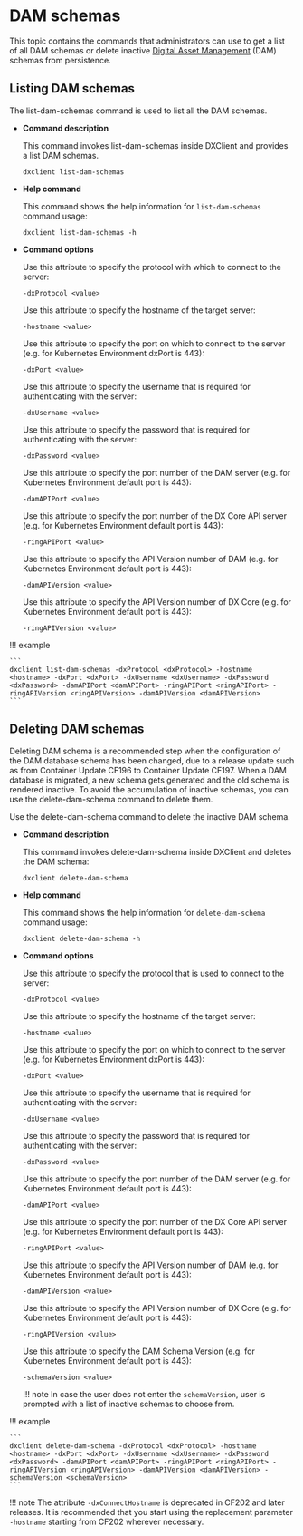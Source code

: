 # DAM schemas

This topic contains the commands that administrators can use to get a list of all DAM schemas or delete inactive [Digital Asset Management](../../../../../get_started/product_overview/asset_management.md) (DAM) schemas from persistence.

## Listing DAM schemas

The list-dam-schemas command is used to list all the DAM schemas.

-   **Command description**

    This command invokes list-dam-schemas inside DXClient and provides a list DAM schemas.

    ```
    dxclient list-dam-schemas
    ```

-   **Help command**

    This command shows the help information for `list-dam-schemas` command usage:

    ```
    dxclient list-dam-schemas -h
    ```

-   **Command options**

    Use this attribute to specify the protocol with which to connect to the server:

    ```
    -dxProtocol <value>
    ```

    Use this attribute to specify the hostname of the target server:

    ```
    -hostname <value>
    ```

    Use this attribute to specify the port on which to connect to the server (e.g. for Kubernetes Environment dxPort is 443):

    ```
    -dxPort <value>
    ```

    Use this attribute to specify the username that is required for authenticating with the server:

    ```
    -dxUsername <value> 
    ```

    Use this attribute to specify the password that is required for authenticating with the server:

    ```
    -dxPassword <value>
    ```

    Use this attribute to specify the port number of the DAM server (e.g. for Kubernetes Environment default port is 443):

    ```
    -damAPIPort <value>
    ```

    Use this attribute to specify the port number of the DX Core API server (e.g. for Kubernetes Environment default port is 443):

    ```
    -ringAPIPort <value>
    ```

    Use this attribute to specify the API Version number of DAM (e.g. for Kubernetes Environment default port is 443):

    ```
    -damAPIVersion <value>
    ```

    Use this attribute to specify the API Version number of DX Core (e.g. for Kubernetes Environment default port is 443):

    ```
    -ringAPIVersion <value>
    ```

!!! example

    ```
    dxclient list-dam-schemas -dxProtocol <dxProtocol> -hostname <hostname> -dxPort <dxPort> -dxUsername <dxUsername> -dxPassword <dxPassword> -damAPIPort <damAPIPort> -ringAPIPort <ringAPIPort> -ringAPIVersion <ringAPIVersion> -damAPIVersion <damAPIVersion>
    ```


## Deleting DAM schemas

Deleting DAM schema is a recommended step when the configuration of the DAM database schema has been changed, due to a release update such as from Container Update CF196 to Container Update CF197. When a DAM database is migrated, a new schema gets generated and the old schema is rendered inactive. To avoid the accumulation of inactive schemas, you can use the delete-dam-schema command to delete them.

Use the delete-dam-schema command to delete the inactive DAM schema.

-   **Command description**

    This command invokes delete-dam-schema inside DXClient and deletes the DAM schema:

    ```
    dxclient delete-dam-schema
    ```

-   **Help command**

    This command shows the help information for `delete-dam-schema` command usage:

    ```
    dxclient delete-dam-schema -h
    ```

-   **Command options**

    Use this attribute to specify the protocol that is used to connect to the server:

    ```
    -dxProtocol <value>
    ```

    Use this attribute to specify the hostname of the target server:

    ```
    -hostname <value>
    ```

    Use this attribute to specify the port on which to connect to the server (e.g. for Kubernetes Environment dxPort is 443):

    ```
    -dxPort <value>
    ```

    Use this attribute to specify the username that is required for authenticating with the server:

    ```
    -dxUsername <value> 
    ```

    Use this attribute to specify the password that is required for authenticating with the server:

    ```
    -dxPassword <value>
    ```

    Use this attribute to specify the port number of the DAM server (e.g. for Kubernetes Environment default port is 443):

    ```
    -damAPIPort <value>
    ```

    Use this attribute to specify the port number of the DX Core API server (e.g. for Kubernetes Environment default port is 443):

    ```
    -ringAPIPort <value>
    ```

    Use this attribute to specify the API Version number of DAM (e.g. for Kubernetes Environment default port is 443):

    ```
    -damAPIVersion <value>
    ```

    Use this attribute to specify the API Version number of DX Core (e.g. for Kubernetes Environment default port is 443):

    ```
    -ringAPIVersion <value>
    ```

    Use this attribute to specify the DAM Schema Version (e.g. for Kubernetes Environment default port is 443):

    ```
    -schemaVersion <value>
    ```

    !!! note 
        In case the user does not enter the `schemaVersion`, user is prompted with a list of inactive schemas to choose from.

!!! example

    ```
    dxclient delete-dam-schema -dxProtocol <dxProtocol> -hostname <hostname> -dxPort <dxPort> -dxUsername <dxUsername> -dxPassword <dxPassword> -damAPIPort <damAPIPort> -ringAPIPort <ringAPIPort> -ringAPIVersion <ringAPIVersion> -damAPIVersion <damAPIVersion> -schemaVersion <schemaVersion>
    ```


!!! note 
    The attribute `-dxConnectHostname` is deprecated in CF202 and later releases. It is recommended that you start using the replacement parameter `-hostname` starting from CF202 wherever necessary.



